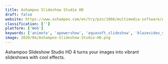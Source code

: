 ```yaml
---
title: Ashampoo Slideshow Studio HD
draft: false 
website: https://www.ashampoo.com/en/try/pin/1066/multimedia-software/Ashampoo-Slideshow-Studio-HD-4
classification: ['']
platform: ['Web']
keywords: ['animoto', 'apowershow', 'aquasoft_slideshow', 'blazevideo_smartshow', 'ezvid', 'freemake_video_converter', 'icecream_slideshow_maker', 'lightmv', 'photo_to_movie', 'photostage', 'picovico', 'proshow', 'pulpmotion', 'quick_slideshow_creator', 'stupeflix', 'video_converter_expert', 'virtualdub', 'ffdiaporama']
image: 2020/04/Ashampoo-Slideshow-Studio-HD.png
---
```

Ashampoo Slideshow Studio HD 4 turns your images into vibrant slideshows with cool effects.